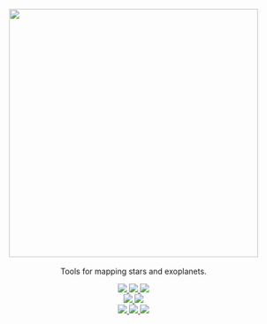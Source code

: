 <p align="center">
  <img width = "450" src="https://github.com/rodluger/starry/blob/master/docs/starry.png?raw=true"/>
  <br>
  <br>
  Tools for mapping stars and exoplanets.
  <p align="center">
    <!-- build code -->
    <a href="https://dev.azure.com/rodluger/starry/_build">
      <img src="https://img.shields.io/azure-devops/build/rodluger/starry/4/dev"/>
    </a>
    <!-- main tests -->
    <a href="https://dev.azure.com/rodluger/starry/_build">
      <img src="https://img.shields.io/azure-devops/tests/rodluger/starry/4/dev"/>
    </a>
    <!-- main coveragee -->
    <a href="https://rodluger.github.io/starry/v1.0.0.dev6/coverage/">
      <img src="https://rodluger.github.io/starry/v1.0.0.dev6/coverage/coverage.svg"/>
    </a>
    <br/>
    <!-- extensions -->
    <a href="https://dev.azure.com/rodluger/starry/_build">
      <img src="https://img.shields.io/azure-devops/tests/rodluger/starry/5/dev?label=extensions"/>
    </a>
    <!-- extensions coveragee -->
    <a href="https://rodluger.github.io/starry/v1.0.0.dev6/coverage-extensions/">
      <img src="https://rodluger.github.io/starry/v1.0.0.dev6/coverage-extensions/coverage.svg"/>
    <br/>
    <!-- build docs -->
    <a href="https://rodluger.github.io/starry/v1.0.0.dev6">
      <img src="https://img.shields.io/azure-devops/build/rodluger/starry/7/dev?label=docs"/>
    </a>
    <!-- build notebooks -->
    <a href="https://rodluger.github.io/starry/v1.0.0.dev6/tutorials.html">
      <img src="https://img.shields.io/azure-devops/build/rodluger/starry/6/dev?label=notebooks"/>
    </a>
    <!-- read the paper -->
    <a href="http://adsabs.harvard.edu/abs/2019AJ....157...64L">
      <img src="https://img.shields.io/badge/paper-Astronomical%20Journal-blue.svg?style=flat"/>
    </a>
  </p>
</p>
